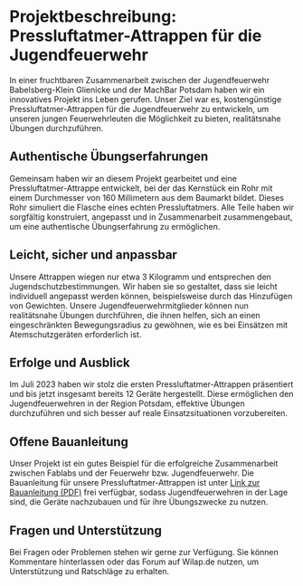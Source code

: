 # Projektbeschreibung: Pressluftatmer-Attrappen für die Jugendfeuerwehr

In einer fruchtbaren Zusammenarbeit zwischen der Jugendfeuerwehr Babelsberg-Klein Glienicke und der MachBar Potsdam haben wir ein innovatives Projekt ins Leben gerufen. Unser Ziel war es, kostengünstige Pressluftatmer-Attrappen für die Jugendfeuerwehr zu entwickeln, um unseren jungen Feuerwehrleuten die Möglichkeit zu bieten, realitätsnahe Übungen durchzuführen.

## Authentische Übungserfahrungen

Gemeinsam haben wir an diesem Projekt gearbeitet und eine Pressluftatmer-Attrappe entwickelt, bei der das Kernstück ein Rohr mit einem Durchmesser von 160 Millimetern aus dem Baumarkt bildet. Dieses Rohr simuliert die Flasche eines echten Pressluftatmers. Alle Teile haben wir sorgfältig konstruiert, angepasst und in Zusammenarbeit zusammengebaut, um eine authentische Übungserfahrung zu ermöglichen.

## Leicht, sicher und anpassbar

Unsere Attrappen wiegen nur etwa 3 Kilogramm und entsprechen den Jugendschutzbestimmungen. Wir haben sie so gestaltet, dass sie leicht individuell angepasst werden können, beispielsweise durch das Hinzufügen von Gewichten. Unsere Jugendfeuerwehrmitglieder können nun realitätsnahe Übungen durchführen, die ihnen helfen, sich an einen eingeschränkten Bewegungsradius zu gewöhnen, wie es bei Einsätzen mit Atemschutzgeräten erforderlich ist.

## Erfolge und Ausblick

Im Juli 2023 haben wir stolz die ersten Pressluftatmer-Attrappen präsentiert und bis jetzt insgesamt bereits 12 Geräte hergestellt. Diese ermöglichen den Jugendfeuerwehren in der Region Potsdam, effektive Übungen durchzuführen und sich besser auf reale Einsatzsituationen vorzubereiten.

## Offene Bauanleitung

Unser Projekt ist ein gutes Beispiel für die erfolgreiche Zusammenarbeit zwischen Fablabs und der Feuerwehr bzw. Jugendfeuerwehr. Die Bauanleitung für unsere Pressluftatmer-Attrappen ist unter [Link zur Bauanleitung (PDF)](https://github.com/wissenschaftsladen-potsdam/Pressluftatmer-Attrappen/blob/main/Atemschutzger%C3%A4t%20Bauanleitung.pdf) frei verfügbar, sodass Jugendfeuerwehren in der Lage sind, die Geräte nachzubauen und für ihre Übungszwecke zu nutzen.

## Fragen und Unterstützung

Bei Fragen oder Problemen stehen wir gerne zur Verfügung. Sie können Kommentare hinterlassen oder das Forum auf Wilap.de nutzen, um Unterstützung und Ratschläge zu erhalten.
